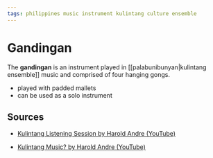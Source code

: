 ```yaml
---
tags: philippines music instrument kulintang culture ensemble
---
```


# Gandingan

The **gandingan** is an instrument played in [[palabunibunyan|kulintang ensemble]] music and comprised of four hanging gongs.

- played with padded mallets
- can be used as a solo instrument

## Sources

- [Kulintang Listening Session by Harold Andre (YouTube)](https://www.youtube.com/watch?v=7b7iDVjvxPs)

- [Kulintang Music? by Harold Andre (YouTube)](https://www.youtube.com/watch?v=9Y8lEktFjKc)

